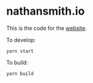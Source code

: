 # nathansmith.io

This is the code for the [website](https://nathansmith.io).

To develop:

```
yarn start
```

To build:

```
yarn build
```
